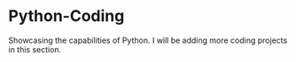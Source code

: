 # Python-Coding
Showcasing the capabilities of Python. 
I will be adding more coding projects in this section.
